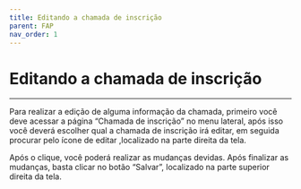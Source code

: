 ```yaml
---
title: Editando a chamada de inscrição
parent: FAP
nav_order: 1
---
```


# Editando a chamada de inscrição

---

Para realizar a edição de alguma informação da chamada, primeiro você deve acessar a página “Chamada de inscrição” no menu lateral, após isso você deverá escolher qual a chamada de inscrição irá editar, em seguida procurar pelo ícone de editar ,localizado na parte direita da tela.

Após o clique, você poderá realizar as mudanças devidas. Após finalizar as mudanças, basta clicar no botão “Salvar”, localizado na parte superior direita da tela.